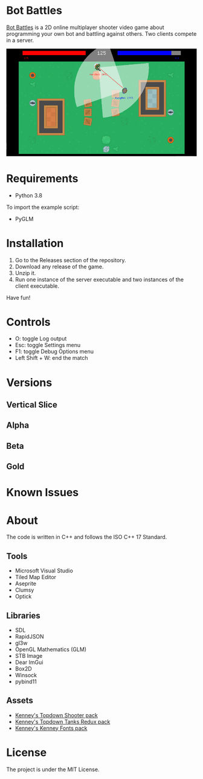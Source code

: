 # Bot Battles
[Bot Battles](https://github.com/Sandruski/bot-battles) is a 2D online multiplayer shooter video game about programming your own bot and battling against others. Two clients compete in a server.

![in_game](https://github.com/Sandruski/bot-battles/blob/master/in_game.png)

# Requirements
- Python 3.8

To import the example script:
- PyGLM

# Installation
1. Go to the Releases section of the repository.
2. Download any release of the game.
3. Unzip it.
4. Run one instance of the server executable and two instances of the client executable.

Have fun!

# Controls
- O: toggle Log output
- Esc: toggle Settings menu
- F1: toggle Debug Options menu
- Left Shift + W: end the match

# Versions
## Vertical Slice
## Alpha
## Beta
## Gold

# Known Issues

# About
The code is written in C++ and follows the ISO C++ 17 Standard.

## Tools
- Microsoft Visual Studio
- Tiled Map Editor
- Aseprite
- Clumsy
- Optick

## Libraries
- SDL
- RapidJSON
- gl3w
- OpenGL Mathematics (GLM)
- STB Image
- Dear ImGui
- Box2D
- Winsock
- pybind11

## Assets
- [Kenney's Topdown Shooter pack](https://www.kenney.nl/assets/topdown-shooter)
- [Kenney's Topdown Tanks Redux pack](https://www.kenney.nl/assets/topdown-tanks-redux)
- [Kenney's Kenney Fonts pack](https://www.kenney.nl/assets/kenney-fonts)

# License
The project is under the MIT License.